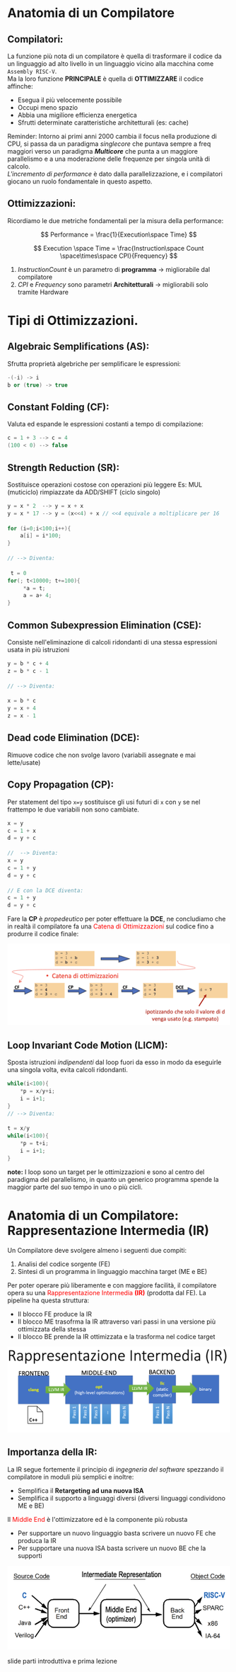 # Anatomia di un Compilatore

## Compilatori:

La funzione più nota di un compilatore è quella di trasformare il codice da un linguaggio ad alto livello in un linguaggio vicino alla macchina come `Assembly RISC-V`.  
Ma la loro funzione **PRINCIPALE** è quella di **OTTIMIZZARE** il codice affinche:

- Esegua il più velocemente possibile
- Occupi meno spazio
- Abbia una migiliore efficienza energetica
- Sfrutti determinate caratteristiche architetturali (es: cache)

Reminder: Intorno ai primi anni 2000 cambia il focus nella produzione di CPU, si passa da un paradigma _singlecore_ che puntava sempre a freq maggiori verso un paradigma **_Multicore_** che punta a un maggiore parallelismo e a una moderazione delle frequenze per singola unità di calcolo.  
_L'incremento di performance_ è dato dalla parallelizzazione, e i compilatori giocano un ruolo fondamentale in questo aspetto.

## Ottimizzazioni:

Ricordiamo le due metriche fondamentali per la misura della performance:

$$
Performance = \frac{1}{Execution\space Time}
$$

$$
Execution \space Time = \frac{Instruction\space Count \space\times\space CPI}{Frequency}
$$

1. $Instruction Count$ è un parametro di **programma** -> migliorabile dal compilatore
2. $CPI$ e $Frequency$ sono parametri **Architetturali** -> migliorabili solo tramite Hardware

# Tipi di Ottimizzazioni.

## Algebraic Semplifications (AS):

Sfrutta proprietà algebriche per semplificare le espressioni:

```c++
-(-i) -> i
b or (true) -> true
```

## Constant Folding (CF):

Valuta ed espande le espressioni costanti a tempo di compilazione:

```c++
c = 1 + 3 --> c = 4
(100 < 0) --> false
```

## Strength Reduction (SR):

Sostituisce operazioni costose con operazioni più leggere
Es: MUL (muticiclo) rimpiazzate da ADD/SHIFT (ciclo singolo)

```c++
y = x * 2  --> y = x + x
y = x * 17 --> y = (x<<4) + x // <<4 equivale a moltiplicare per 16

for (i=0;i<100;i++){
	a[i] = i*100;
}

// --> Diventa:

 t = 0
for(; t<10000; t+=100){
	 *a = t;
	 a = a+ 4;
}
```

## Common Subexpression Elimination (CSE):

Consiste nell'eliminazione di calcoli ridondanti di una stessa espressioni usata in più istruzioni

```c++
y = b * c + 4
z = b * c - 1

// --> Diventa:

x = b * c
y = x + 4
z = x - 1
```

## Dead code Elimination (DCE):

Rimuove codice che non svolge lavoro (variabili assegnate e mai lette/usate)

## Copy Propagation (CP):

Per statement del tipo `x=y` sostituisce gli usi futuri di `x` con `y` se nel frattempo le due variabili non sono cambiate.

```c++
x = y
c = 1 + x
d = y + c

//  --> Diventa:
x = y
c = 1 + y
d = y + c

// E con la DCE diventa:
c = 1 + y
d = y + c
```

Fare la **CP** è _propedeutico_ per poter effettuare la **DCE**, ne concludiamo che in realtà il compilatore fa una <span style="color:red;">Catena di Ottimizzazioni</span> sul codice fino a produrre il codice finale:

![Catena Ottimizzazioni](../../images/catena_ottimizzazioni.png)

## Loop Invariant Code Motion (LICM):

Sposta istruzioni _indipendenti_ dal loop fuori da esso in modo da eseguirle una singola volta, evita calcoli ridondanti.

```c++
while(i<100){
	*p = x/y+i;
	i = i+1;
}
// --> Diventa:

t = x/y
while(i<100){
	*p = t+i;
	i = i+1;
}
```

**note:** I loop sono un target per le ottimizzazioni e sono al centro del paradigma del parallelismo, in quanto un generico programma spende la maggior parte del suo tempo in uno o più cicli.

# Anatomia di un Compilatore: Rappresentazione Intermedia (IR)

Un Compilatore deve svolgere almeno i seguenti due compiti:

1. Analisi del codice sorgente (FE)
2. Sintesi di un programma in linguaggio macchina target (ME e BE)

Per poter operare più liberamente e con maggiore facilità, il compilatore opera su una <span style="color:red;">Rappresentazione Intermedia **(IR)**</span> (prodotta dal FE). La pipeline ha questa struttura:

- Il blocco FE produce la IR
- Il blocco ME trasofrma la IR attraverso vari passi in una versione più ottimizzata della stessa
- Il blocco BE prende la IR ottimizzata e la trasforma nel codice target

![pipeline compilatore](../../images/toolchain_compilatore.png)

## Importanza della IR:

La IR segue fortemente il principio di _ingegneria del software_ spezzando il compilatore in moduli più semplici e inoltre:

- Semplifica il **Retargeting ad una nuova ISA**
- Semplifica il supporto a linguaggi diversi (diversi linguaggi condividono ME e BE)

Il <span style="color:red;">Middle End</span> è l'ottimizzatore ed è la componente più robusta

- Per supportare un nuovo linguaggio basta scrivere un nuovo FE che produca la IR
- Per supportare una nuova ISA basta scrivere un nuovo BE che la supporti

![middleEnd](../../images/middleEndisKey.png)

slide parti introduttiva e prima lezione